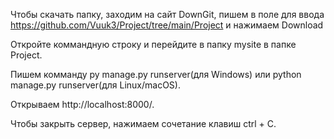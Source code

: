 Чтобы скачать папку, заходим на сайт DownGit, пишем в поле для ввода https://github.com/Vuuk3/Project/tree/main/Project и нажимаем Download

Откройте коммандную строку и перейдите в папку mysite в папке Project.

Пишем комманду py manage.py runserver(для Windows) или python manage.py runserver(для Linux/macOS).

Открываем http://localhost:8000/.

Чтобы закрыть сервер, нажимаем сочетание клавиш ctrl + C.

